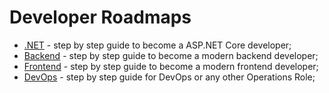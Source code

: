 # Developer Roadmaps

- [.NET](https://raw.githubusercontent.com/MoienTajik/AspNetCore-Developer-Roadmap/master/aspnetcore-developer-roadmap.png) - step by step guide to become a ASP.NET Core developer;
- [Backend](https://roadmap.sh/roadmaps/backend.png) - step by step guide to become a modern backend developer;
- [Frontend](https://roadmap.sh/roadmaps/frontend.png) - step by step guide to become a modern frontend developer;
- [DevOps](https://roadmap.sh/roadmaps/devops.png) - step by step guide for DevOps or any other Operations Role;
